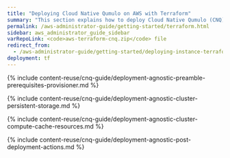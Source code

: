 ```yaml
---
title: "Deploying Cloud Native Qumulo on AWS with Terraform"
summary: "This section explains how to deploy Cloud Native Qumulo (CNQ) by creating the persistent storage and the cluster compute and cache resources with Terraform. It also provides recommendations for Terraform deployments and information about post-deployment actions and optimization."
permalink: /aws-administrator-guide/getting-started/terraform.html
sidebar: aws_administrator_guide_sidebar
varRepoLink: <code>aws-terraform-cnq.zip</code> file
redirect_from:
  - /aws-administrator-guide/getting-started/deploying-instance-terraform.html
deployment: tf
---
```


{% include content-reuse/cnq-guide/deployment-agnostic-preamble-prerequisites-provisioner.md %}

{% include content-reuse/cnq-guide/deployment-agnostic-cluster-persistent-storage.md %}

{% include content-reuse/cnq-guide/deployment-agnostic-cluster-compute-cache-resources.md %}

{% include content-reuse/cnq-guide/deployment-agnostic-post-deployment-actions.md %}
